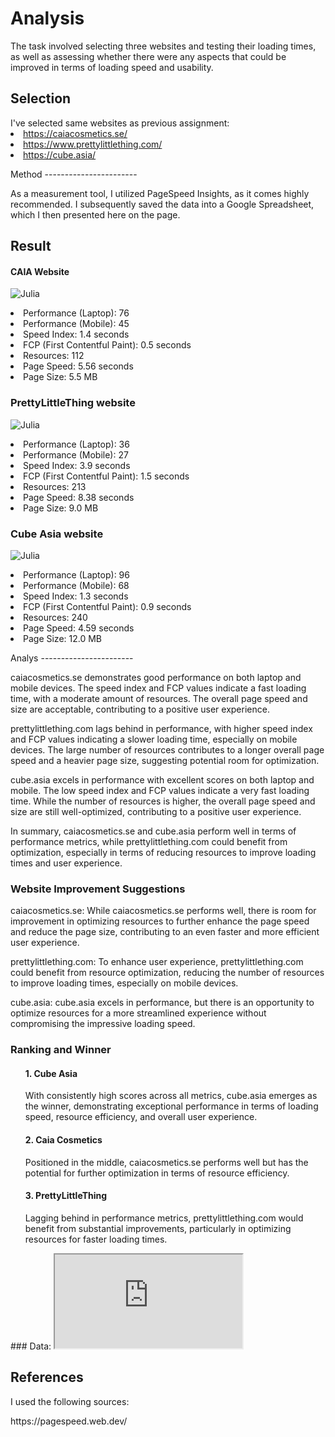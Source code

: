 Analysis
=======================
<p></p>

The task involved selecting three websites and testing their loading times, as well as assessing whether there were any aspects that could be improved in terms of loading speed and usability. 

Selection
-----------------------
<p></p>
I've selected same websites as previous assignment:

<li><a href="https://caiacosmetics.se/">https://caiacosmetics.se/</a></li>
<li><a href="https://www.prettylittlething.com/">https://www.prettylittlething.com/</a></li>
<li><a href="https://cube.asia/">https://cube.asia/</a></li>

<p></p>
Method
-----------------------
<p></p>

As a measurement tool, I utilized PageSpeed Insights, as it comes highly recommended. I subsequently saved the data into a Google Spreadsheet, which I then presented here on the page.

Result
-----------------------
<p>
<h4>CAIA Website</h4>
</p>


![Julia](%assets_url%/img/caia.png)




<li>Performance (Laptop): 76</li>

<li>Performance (Mobile): 45</li>

<li>Speed Index: 1.4 seconds</li>

<li>FCP (First Contentful Paint): 0.5 seconds</li>

<li>Resources: 112</li>

<li>Page Speed: 5.56 seconds</li>

<li>Page Size: 5.5 MB</li>



<p></p>

<h3>PrettyLittleThing website</h3>
<p></p>

![Julia](%assets_url%/img/plt.png)
<p></p>

<li>Performance (Laptop): 36</li>

<li>Performance (Mobile): 27</li>

<li>Speed Index: 3.9 seconds</li>

<li>FCP (First Contentful Paint): 1.5 seconds</li>

<li>Resources: 213</li>

<li>Page Speed: 8.38 seconds</li>

<li>Page Size: 9.0 MB</li>

<p></p>

<h3>Cube Asia website</h3>
<p></p>

![Julia](%assets_url%/img/cubeasia.png)
<p></p>
<li>Performance (Laptop): 96</li>

<li>Performance (Mobile): 68</li>

<li>Speed Index: 1.3 seconds</li>

<li>FCP (First Contentful Paint): 0.9 seconds</li>

<li>Resources: 240</li>

<li>Page Speed: 4.59 seconds</li>

<li>Page Size: 12.0 MB</li>


<p></p>
Analys
-----------------------

caiacosmetics.se demonstrates good performance on both laptop and mobile devices. The speed index and FCP values indicate a fast loading time, with a moderate amount of resources. The overall page speed and size are acceptable, contributing to a positive user experience.
<p></p>
prettylittlething.com lags behind in performance, with higher speed index and FCP values indicating a slower loading time, especially on mobile devices. The large number of resources contributes to a longer overall page speed and a heavier page size, suggesting potential room for optimization.
<p></p>
cube.asia excels in performance with excellent scores on both laptop and mobile. The low speed index and FCP values indicate a very fast loading time. While the number of resources is higher, the overall page speed and size are still well-optimized, contributing to a positive user experience.
<p></p>
In summary, caiacosmetics.se and cube.asia perform well in terms of performance metrics, while prettylittlething.com could benefit from optimization, especially in terms of reducing resources to improve loading times and user experience.


<h3>Website Improvement Suggestions</h3>

caiacosmetics.se: While caiacosmetics.se performs well, there is room for improvement in optimizing resources to further enhance the page speed and reduce the page size, contributing to an even faster and more efficient user experience.

prettylittlething.com: To enhance user experience, prettylittlething.com could benefit from resource optimization, reducing the number of resources to improve loading times, especially on mobile devices.

cube.asia: cube.asia excels in performance, but there is an opportunity to optimize resources for a more streamlined experience without compromising the impressive loading speed.

<h3>Ranking and Winner</h3>

<ol><h4> 1. Cube Asia</h4> With consistently high scores across all metrics, cube.asia emerges as the winner, demonstrating exceptional performance in terms of loading speed, resource efficiency, and overall user experience.</ol>
<p></p>
<ol> <h4> 2. Caia Cosmetics</h4> Positioned in the middle, caiacosmetics.se performs well but has the potential for further optimization in terms of resource efficiency.</ol> 
<p></p>
<ol> <h4>3. PrettyLittleThing</h4> Lagging behind in performance metrics, prettylittlething.com would benefit from substantial improvements, particularly in optimizing resources for faster loading times.</ol> 
<p></p>
### Data:  
<iframe src="https://docs.google.com/spreadsheets/d/e/2PACX-1vQVxK5ZkZ27S8A9mKD0cXNUO6UXHQBHsHvdJVXsYkiDwZX0SbC_GNxvGwe_4VejjZDc_PMzXgQwhexU/pubhtml?gid=0&amp;single=true&amp;widget=true&amp;headers=false"></iframe>



References
-----------------------
I used the following sources:
<p></p>
https://pagespeed.web.dev/

